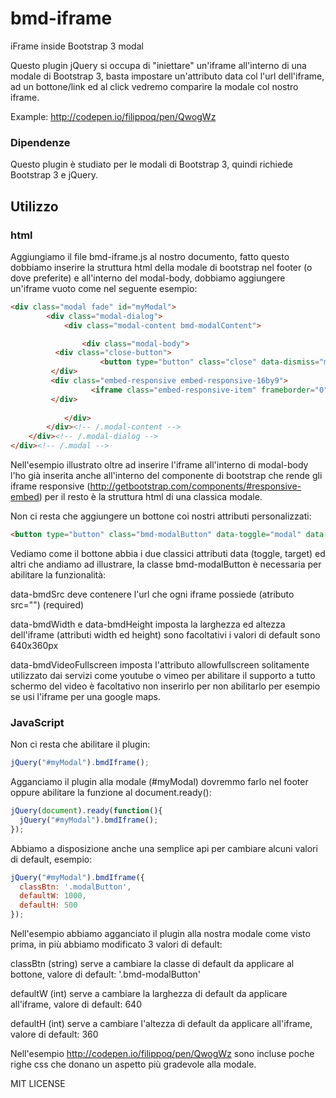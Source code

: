 # bmd-iframe
iFrame inside Bootstrap 3 modal

Questo plugin jQuery si occupa di "iniettare" un'iframe all'interno di una modale di Bootstrap 3, basta impostare un'attributo data col l'url dell'iframe, ad un bottone/link ed al click vedremo comparire la modale col nostro iframe.

Example: http://codepen.io/filippoq/pen/QwogWz

### Dipendenze
Questo plugin è studiato per le modali di Bootstrap 3, quindi richiede Bootstrap 3 e jQuery.

## Utilizzo

### html
Aggiungiamo il file bmd-iframe.js al nostro documento, fatto questo dobbiamo inserire la struttura html della modale di bootstrap nel footer (o dove preferite) e all'interno del modal-body, dobbiamo aggiungere un'iframe vuoto come nel seguente esempio:
```html
<div class="modal fade" id="myModal">
		<div class="modal-dialog">
			<div class="modal-content bmd-modalContent">

				<div class="modal-body">          
          <div class="close-button">
					<button type="button" class="close" data-dismiss="modal" aria-label="Close"><span aria-hidden="true">&times;</span></button>
         </div>
         <div class="embed-responsive embed-responsive-16by9">
				  <iframe class="embed-responsive-item" frameborder="0"></iframe>
         </div>
         
			</div>
		</div><!-- /.modal-content -->
	</div><!-- /.modal-dialog -->
</div><!-- /.modal -->
  ```
Nell'esempio illustrato oltre ad inserire l'iframe all'interno di modal-body l'ho già inserita anche all'interno del componente di bootstrap che rende gli iframe responsive (http://getbootstrap.com/components/#responsive-embed) per il resto è la struttura html di una classica modale.

Non ci resta che aggiungere un bottone coi nostri attributi personalizzati:
```html
<button type="button" class="bmd-modalButton" data-toggle="modal" data-target="#myModal" data-bmdSrc="https://www.youtube.com/embed/mWRsgZuwf_8" data-bmdWidth="640" data-bmdHeight="480" data-bmdVideoFullscreen="true">Youtube</button>
```
Vediamo come il bottone abbia i due classici attributi data (toggle, target) ed altri che andiamo ad illustrare, la classe bmd-modalButton è necessaria per abilitare la funzionalità:

data-bmdSrc deve contenere l'url che ogni iframe possiede (atributo src="") (required)

data-bmdWidth e data-bmdHeight imposta la larghezza ed altezza dell'iframe (attributi width ed height) sono facoltativi i valori di default sono 640x360px

data-bmdVideoFullscreen imposta l'attributo allowfullscreen solitamente utilizzato dai servizi come youtube o vimeo per abilitare il supporto a tutto schermo del video è facoltativo non inserirlo per non abilitarlo per esempio se usi l'iframe per una google maps.

### JavaScript
Non ci resta che abilitare il plugin:
```javascript
jQuery("#myModal").bmdIframe();
```
Agganciamo il plugin alla modale (#myModal) dovremmo farlo nel footer oppure abilitare la funzione al document.ready():
```javascript
jQuery(document).ready(function(){
  jQuery("#myModal").bmdIframe();
});
```
Abbiamo a disposizione anche una semplice api per cambiare alcuni valori di default, esempio:
```javascript
jQuery("#myModal").bmdIframe({
  classBtn: '.modalButton',
  defaultW: 1000,
  defaultH: 500
});
```
Nell'esempio abbiamo agganciato il plugin alla nostra modale come visto prima, in più abbiamo modificato 3 valori di default:

classBtn (string) serve a cambiare la classe di default da applicare al bottone, valore di default: '.bmd-modalButton'

defaultW (int) serve a cambiare la larghezza di default da applicare all'iframe, valore di default: 640

defaultH (int) serve a cambiare l'altezza di default da applicare all'iframe, valore di default: 360

Nell'esempio http://codepen.io/filippoq/pen/QwogWz sono incluse poche righe css che donano un aspetto più gradevole alla modale.

MIT LICENSE
